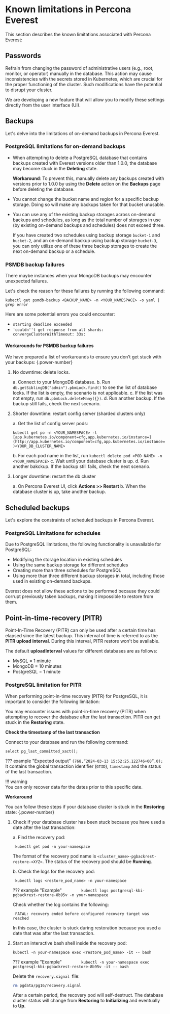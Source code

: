 # Known limitations in Percona Everest


This section describes the known limitations associated with Percona Everest:



## Passwords

Refrain from changing the password of administrative users (e.g., root, monitor, or operator) manually in the database. This action may cause inconsistencies with the secrets stored in Kubernetes, which are crucial for the proper functioning of the cluster. Such modifications have the potential to disrupt your cluster.

We are developing a new feature that will allow you to modify these settings directly from the user interface (UI).


## Backups

Let's delve into the limitations of on-demand backups in Percona Everest. 

### PostgreSQL limitations for on-demand backups

- When attempting to delete a PostgreSQL database that contains backups created with Everest versions older than 1.0.0, the database may become stuck in the **Deleting** state. 

    **Workaround**: To prevent this, manually delete any backups created with versions prior to 1.0.0 by using the **Delete** action on the **Backups** page before deleting the database.

- You cannot change the bucket name and region for a specific backup storage. Doing so will make any backups taken for that bucket unusable.

- You can use any of the existing backup storages across on-demand backups and schedules, as long as the total number of storages in use (by existing on-demand backups and schedules) does not exceed three.

    If you have created two schedules using backup storage `bucket-1` and `bucket-2`, and an on-demand backup using backup storage `bucket-3`, you can only utilize one of these three backup storages to create the next on-demand backup or a schedule.

### PSMDB backup failures

There maybe instances when your MongoDB backups may encounter unexpected failures. 

Let's check the reason for these failures by running the following command:

    kubectl get psmdb-backup <BACKUP_NAME> -n <YOUR_NAMESPACE> -o yaml | grep error

Here are some potential errors you could encounter:

- `starting deadline exceeded`
- `'couldn''t get response from all shards: convergeClusterWithTimeout: 33s:`

#### Workarounds for PSMDB backup failures

We have prepared a list of workarounds to ensure you don’t get stuck with your backups:
{.power-number}



1. No downtime: delete locks.

    a. Connect to your MongoDB database.
    b. Run `db.getSiblingDB("admin").pbmLock.find()` to see the list of database locks. If the list is empty, the scenario is not applicable.
    c. If the list was not empty, run `db.pbmLock.deleteMany({})`.
    d. Run another backup. If the backup still fails, check the next scenario.


2. Shorter downtime: restart config server (sharded clusters only)

    a. Get the list of config server pods:

    `kubectl get po -n <YOUR_NAMESPACE> -l                  [app.kubernetes.io/component=cfg,app.kubernetes.io/instance=](http://app.kubernetes.io/component=cfg,app.kubernetes.io/instance=)<YOUR_DB_CLUSTER_NAME>`

    b. For each pod name in the list, run `kubectl delete pod <POD_NAME> -n <YOUR_NAMESPACE>`
    c. Wait until your database cluster is up.
    d. Run another bakckup. If the backup still fails, check the next scenario.

3. Longer downtime: restart the db cluster

    a. On Percona Everest UI, click **Actions >> Restart**
    b. When the database cluster is up, take another backup.

## Scheduled backups

Let's explore the constraints of scheduled backups in Percona Everest.

### PostgreSQL Limitations for schedules

Due to PostgreSQL limitations, the following functionality is unavailable for PostgreSQL:

- Modifying the storage location in existing schedules
- Using the same backup storage for different schedules
- Creating more than three schedules for PostgreSQL
- Using more than three different backup storages in total, including those used in existing on-demand backups.
 
Everest does not allow these actions to be performed because they could corrupt previously taken backups, making it impossible to restore from them.


## Point-in-time-recovery (PITR)

Point-In-Time Recovery (PITR) can only be used after a certain time has elapsed since the latest backup. This interval of time is referred to as the **PITR upload interval**. During this interval, PITR restore won't be available.

The default **uploadInterval** values for different databases are as follows:  

- MySQL = 1 minute
- MongoDB = 10 minutes
- PostgreSQL = 1 minute


### PostgreSQL limitation for PITR

When performing point-in-time recovery (PITR) for PostgreSQL, it is important to consider the following limitation:

You may encounter issues with point-in-time recovery (PITR) when attempting to recover the database after the last transaction. PITR can get stuck in the **Restoring** state.

**Check the timestamp of the last transaction**

Connect to your database and run the following command:

`select pg_last_committed_xact();`

??? example "Expected output"
    ```
    (768,“2024-03-13 15:52:25.122746+00”,0);
    ```
    It contains the global transaction identifier (`GTID`), `timestamp` and the status of the last transaction.
    
                
!!! warning  
    You can only recover data for the dates prior to this specific date.


**Workaround**

You can follow these steps if your database cluster is stuck in the **Restoring** state:
{.power-number}


1. Check if your database cluster has been stuck because you have used a date after the last transaction:

    a. Find the recovery pod:

        
	    kubectl get pod -n your-namespace
        		
    
    The format of the recovery pod name is `<cluster_name>-pgbackrest-restore-<XYZ>`. The status of the recovery pod should be **Running**.

    b. Check the logs for the recovery pod:
       
        kubectl logs <restore_pod_name> -n your-namespace

    ??? example "Example"
        ```        
        kubectl logs postgresql-kbi-pgbackrest-restore-8b95v -n your-namespace
        ```

    Check whether the log contains the following:
        
        FATAL: recovery ended before configured recovery target was reached
        
    In this case, the cluster is stuck during restoration because you used a date that was after the last transaction.

2. Start an interactive bash shell inside the recovery pod:

    ```
	kubectl -n your-namespace exec <restore_pod_name> -it -- bash
	```

    ??? example "Example"
        ```        
	    kubectl -n your-namespace exec postgresql-kbi-pgbackrest-restore-8b95v -it -- bash
        ```

    Delete the `recovery.signal `file:

    ```sh
	rm pgdata/pg16/recovery.signal
    ```

    After a certain period, the recovery pod will self-destruct. The database cluster status will change from **Restoring** to **Initializing** and eventually to **Up**.